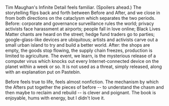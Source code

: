 Tim Maughan's Infinite Detail feels familiar. (Spoilers ahead.) The storytelling flips back and forth between Before and After, and we close in from both directions on the cataclysm which separates the two periods. Before: corporate and governance surveillance rules the world; privacy activists face harassment at airports; people fall in love online; Black Lives Matter chants are heard on the street; hedge fund traders go to parties; google-glass-like devices are ubiquitous; artists and activists carve out a small urban island to try and build a better world. After: the shops are empty, the goods stop flowing, the supply chain freezes, production is limited to agriculture. The event, we learn, is the mysterious release of a computer virus which knocks out every Internet-connected device on the planet within a week or so. It is not used as a threat, simply released, along with an explanation put on Pastebin. 

Before feels true to life, feels almost nonfiction. The mechanism by which the Afters put together the pieces of before -- to understand the chasm and then maybe to reclaim and rebuild -- is clever and poignant. The book is enjoyable, hums with energy, but I didn't love it.
